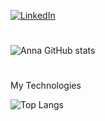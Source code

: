 
[![LinkedIn](https://img.shields.io/badge/LinkedIn-0077B5?style=for-the-badge&logo=linkedin&logoColor=white)](https://www.linkedin.com/in/anna-julia-barbosa)
#

![Anna GitHub stats](https://github-readme-stats.vercel.app/api?username=annaszz&_icons=true&theme=dracula)
#

My Technologies 

![Top Langs](https://github-readme-stats.vercel.app/api/top-langs/?username=annaszz&layout=compact&theme=dracula)

<!--
**annaszz/annaszz** is a ✨ _special_ ✨ repository because its `README.md` (this file) appears on your GitHub profile.

Here are some ideas to get you started:

- 🔭 I’m currently working on ...
- 🌱 I’m currently learning ...
- 👯 I’m looking to collaborate on ...
- 🤔 I’m looking for help with ...
- 💬 Ask me about ...
- 📫 How to reach me: ...
- 😄 Pronouns: ...
- ⚡ Fun fact: ...
-->
